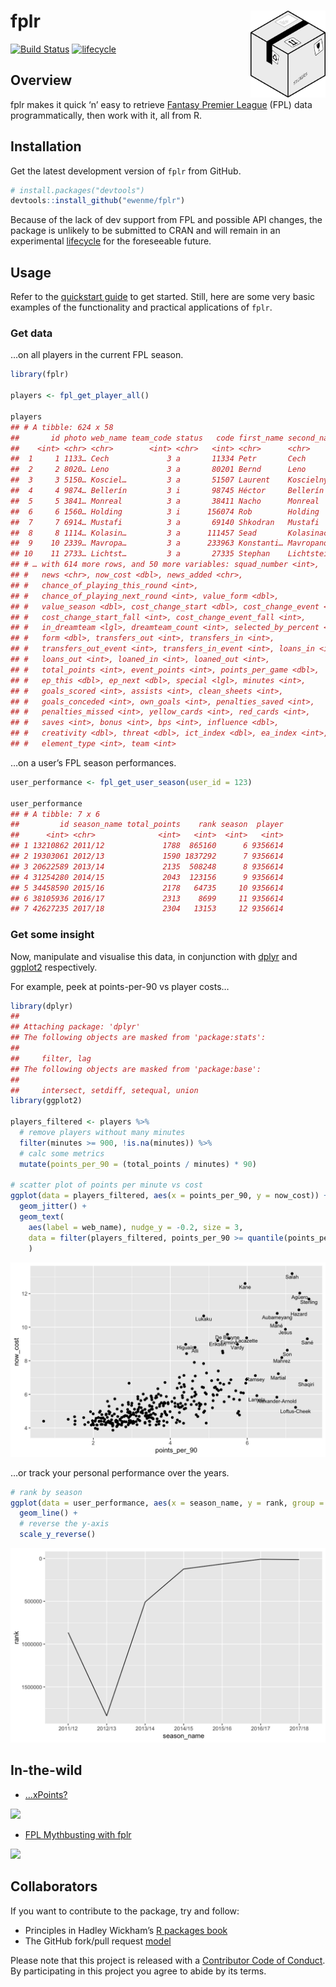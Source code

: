 
# fplr <img src="man/figures/logo.png" alt="" width="120" align="right" />

[![Build
Status](https://travis-ci.org/ewenme/fplr.png)](https://travis-ci.org/ewenme/fplr)
[![lifecycle](https://img.shields.io/badge/lifecycle-experimental-orange.svg)](https://www.tidyverse.org/lifecycle/#experimental)

## Overview

fplr makes it quick ‘n’ easy to retrieve [Fantasy Premier
League](https://fantasy.premierleague.com) (FPL) data programmatically,
then work with it, all from R.

## Installation

Get the latest development version of `fplr` from GitHub.

``` r
# install.packages("devtools")
devtools::install_github("ewenme/fplr")
```

Because of the lack of dev support from FPL and possible API changes,
the package is unlikely to be submitted to CRAN and will remain in an
experimental [lifecycle](https://www.tidyverse.org/lifecycle/) for the
foreseeable future.

## Usage

Refer to the [quickstart
guide](https://ewenme.github.io/fplr/articles/fplr-quickstart.html) to
get started. Still, here are some very basic examples of the
functionality and practical applications of `fplr`.

### Get data

…on all players in the current FPL season.

``` r
library(fplr)

players <- fpl_get_player_all()

players
## # A tibble: 624 x 58
##       id photo web_name team_code status   code first_name second_name
##    <int> <chr> <chr>        <int> <chr>   <int> <chr>      <chr>      
##  1     1 1133… Cech             3 a       11334 Petr       Cech       
##  2     2 8020… Leno             3 a       80201 Bernd      Leno       
##  3     3 5150… Kosciel…         3 a       51507 Laurent    Koscielny  
##  4     4 9874… Bellerín         3 i       98745 Héctor     Bellerín   
##  5     5 3841… Monreal          3 a       38411 Nacho      Monreal    
##  6     6 1560… Holding          3 i      156074 Rob        Holding    
##  7     7 6914… Mustafi          3 a       69140 Shkodran   Mustafi    
##  8     8 1114… Kolasin…         3 a      111457 Sead       Kolasinac  
##  9    10 2339… Mavropa…         3 a      233963 Konstanti… Mavropanos 
## 10    11 2733… Lichtst…         3 a       27335 Stephan    Lichtstein…
## # … with 614 more rows, and 50 more variables: squad_number <int>,
## #   news <chr>, now_cost <dbl>, news_added <chr>,
## #   chance_of_playing_this_round <int>,
## #   chance_of_playing_next_round <int>, value_form <dbl>,
## #   value_season <dbl>, cost_change_start <dbl>, cost_change_event <dbl>,
## #   cost_change_start_fall <int>, cost_change_event_fall <int>,
## #   in_dreamteam <lgl>, dreamteam_count <int>, selected_by_percent <dbl>,
## #   form <dbl>, transfers_out <int>, transfers_in <int>,
## #   transfers_out_event <int>, transfers_in_event <int>, loans_in <int>,
## #   loans_out <int>, loaned_in <int>, loaned_out <int>,
## #   total_points <int>, event_points <int>, points_per_game <dbl>,
## #   ep_this <dbl>, ep_next <dbl>, special <lgl>, minutes <int>,
## #   goals_scored <int>, assists <int>, clean_sheets <int>,
## #   goals_conceded <int>, own_goals <int>, penalties_saved <int>,
## #   penalties_missed <int>, yellow_cards <int>, red_cards <int>,
## #   saves <int>, bonus <int>, bps <int>, influence <dbl>,
## #   creativity <dbl>, threat <dbl>, ict_index <dbl>, ea_index <int>,
## #   element_type <int>, team <int>
```

…on a user’s FPL season performances.

``` r
user_performance <- fpl_get_user_season(user_id = 123)

user_performance
## # A tibble: 7 x 6
##         id season_name total_points    rank season  player
##      <int> <chr>              <int>   <int>  <int>   <int>
## 1 13210862 2011/12             1788  865160      6 9356614
## 2 19303061 2012/13             1590 1837292      7 9356614
## 3 20622589 2013/14             2135  508248      8 9356614
## 4 31254280 2014/15             2043  123156      9 9356614
## 5 34458590 2015/16             2178   64735     10 9356614
## 6 38105936 2016/17             2313    8699     11 9356614
## 7 42627235 2017/18             2304   13153     12 9356614
```

### Get some insight

Now, manipulate and visualise this data, in conjunction with
[dplyr](https://dplyr.tidyverse.org/) and
[ggplot2](https://ggplot2.tidyverse.org/) respectively.

For example, peek at points-per-90 vs player costs…

``` r
library(dplyr)
## 
## Attaching package: 'dplyr'
## The following objects are masked from 'package:stats':
## 
##     filter, lag
## The following objects are masked from 'package:base':
## 
##     intersect, setdiff, setequal, union
library(ggplot2)

players_filtered <- players %>% 
  # remove players without many minutes
  filter(minutes >= 900, !is.na(minutes)) %>% 
  # calc some metrics
  mutate(points_per_90 = (total_points / minutes) * 90)
  
# scatter plot of points per minute vs cost
ggplot(data = players_filtered, aes(x = points_per_90, y = now_cost)) +
  geom_jitter() +
  geom_text(
    aes(label = web_name), nudge_y = -0.2, size = 3,
    data = filter(players_filtered, points_per_90 >= quantile(points_per_90, 0.95) | now_cost >= quantile(now_cost, 0.95))
    )
```

![](man/figures/README-unnamed-chunk-5-1.png)<!-- -->

…or track your personal performance over the years.

``` r
# rank by season
ggplot(data = user_performance, aes(x = season_name, y = rank, group = 1)) +
  geom_line() +
  # reverse the y-axis
  scale_y_reverse()
```

![](man/figures/README-unnamed-chunk-6-1.png)<!-- -->

## In-the-wild

  - […xPoints?](https://ewen.io/2019/03/08/xpoints/)

![](https://github.com/rbind/ewenme/raw/master/static/blog/2019-03-08-xPoints_files/figure-html/value-calc-1.png)

  - [FPL Mythbusting with
    fplr](https://ewen.io/2017/06/25/fpl-mythbusting-with-fplr/)

![](https://github.com/rbind/ewenme/raw/master/static/blog/2017-06-25-fpl-mythbusting-with-fplr_files/figure-html/bandwagons-1.png)

## Collaborators

If you want to contribute to the package, try and follow:

  - Principles in Hadley Wickham’s [R packages
    book](https://r-pkgs.org/)
  - The GitHub fork/pull request
    [model](https://guides.github.com/introduction/flow/)

Please note that this project is released with a [Contributor Code of
Conduct](CODE_OF_CONDUCT.md). By participating in this project you agree
to abide by its terms.
